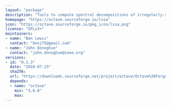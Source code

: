 ```yaml
---
layout: "package"
description: "Tools to compute spectral decompositions of irregularly-spaced time series. Functions based on the Lomb-Scargle periodogram and Adolf Mathias' implementation for R and C."
homepage: "https://octave.sourceforge.io/lssa"
icon: "https://octave.sourceforge.io/pkg_icon/lssa.png"
license: "GPLv3+"
maintainers:
- name: "Ben Lewis"
  contact: "benjf5@gmail.com"
- name: "John Donoghue"
  contact: "john.donoghue@ieee.org"
versions:
- id: "0.1.3"
  date: "2018-07-23"
  sha256:
  url: "https://downloads.sourceforge.net/project/octave/Octave%20Forge%20Packages/Individual%20Package%20Releases/lssa-0.1.3.tar.gz"
  depends:
  - name: "octave"
    min: "3.6.0"
    max:
---
```

